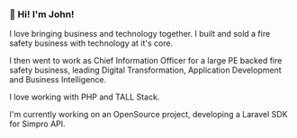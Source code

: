 ### 👋 Hi! I'm John!

I love bringing business and technology together. I built and sold a fire safety business with technology at it's core.

I then went to work as Chief Information Officer for a large PE backed fire safety business, leading Digital Transformation, Application Development and Business Intelligence.

I love working with PHP and TALL Stack.

I'm currently working on an OpenSource project, developing a Laravel SDK for Simpro API.
